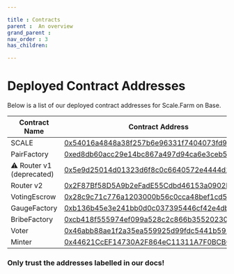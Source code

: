 ```yaml
---

title : Contracts
parent :  An overview
grand_parent :
nav_order : 3
has_children:

---
```


# Deployed Contract Addresses

Below is a list of our deployed contract addresses for Scale.Farm on Base.


| Contract Name            |  Contract Address                          |
| -------------            |  ----------------------------------------- |
| SCALE                    | [0x54016a4848a38f257b6e96331f7404073fd9c32c](https://basescan.org/address/0x54016a4848a38f257b6e96331f7404073fd9c32c) |
| PairFactory              | [0xed8db60acc29e14bc867a497d94ca6e3ceb5ec04](https://basescan.org/address/0xed8db60acc29e14bc867a497d94ca6e3ceb5ec04) |
| ⚠ Router v1 (deprecated) | [0x5e9d25014d01323d6f8c0c6640572e4444d11c94](https://basescan.org/address/0x5e9d25014d01323d6f8c0c6640572e4444d11c94) |
| Router v2                | [0x2F87Bf58D5A9b2eFadE55Cdbd46153a0902be6FA](https://basescan.org/address/0x2F87Bf58D5A9b2eFadE55Cdbd46153a0902be6FA) |
| VotingEscrow             | [0x28c9c71c776a1203000b56c0cca48bef1cd51c53](https://basescan.org/address/0x28c9c71c776a1203000b56c0cca48bef1cd51c53) |
| GaugeFactory             | [0xb136b45e3e241bb0d0c037395446cf42e4db13d6](https://basescan.org/address/0xb136b45e3e241bb0d0c037395446cf42e4db13d6) |
| BribeFactory             | [0xcb418f555974ef099a528c2c866b35520230ae18](https://basescan.org/address/0xcb418f555974ef099a528c2c866b35520230ae18) |
| Voter                    | [0x46abb88ae1f2a35ea559925d99fdc5441b592687](https://basescan.org/address/0x46abb88ae1f2a35ea559925d99fdc5441b592687) |
| Minter                   | [0x44621CcEF14730A2F864eC11311A7F0BCB005685](https://basescan.org/address/0x44621CcEF14730A2F864eC11311A7F0BCB005685) |



### Only trust the addresses labelled in our docs!
